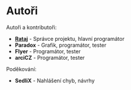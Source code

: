 # Autoři

Autoři a kontributoři:
- **[Rataj](https://github.com/RatajVaver)** - Správce projektu, hlavní programátor
- **Paradox** - Grafik, programátor, tester
- **Flyer** - Programátor, tester
- **arciCZ** - Programátor, tester

Poděkování:
- **SedliX** - Nahlášení chyb, návrhy